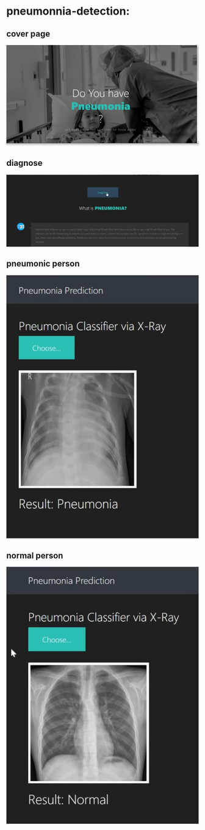 # pneumonnia-detection:
## cover page
![cover page](https://github.com/prafullnayan/pneumonnia-detection/blob/master/images/pneu1.JPG "Logo Title Text 1")

## diagnose
![cover page](https://github.com/prafullnayan/pneumonnia-detection/blob/master/images/pneu4.JPG "Logo Title Text 1")

## pneumonic person
![cover page](https://github.com/prafullnayan/pneumonnia-detection/blob/master/images/pneu2.JPG "Logo Title Text 1")

## normal person
![cover page](https://github.com/prafullnayan/pneumonnia-detection/blob/master/images/pneu3.JPG "Logo Title Text 1")
